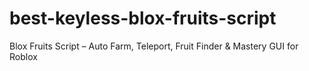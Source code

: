 # best-keyless-blox-fruits-script
Blox Fruits Script – Auto Farm, Teleport, Fruit Finder &amp; Mastery GUI for Roblox
